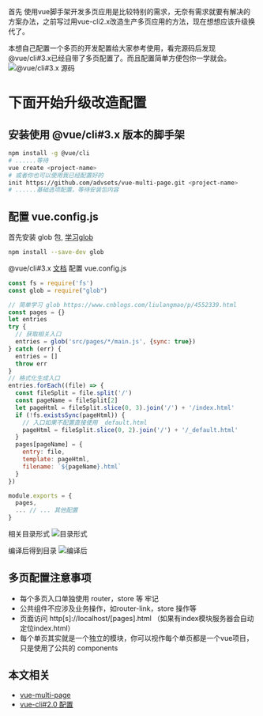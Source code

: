 首先 使用vue脚手架开发多页应用是比较特别的需求，无奈有需求就要有解决的方案办法，之前写过用vue-cli2.x改造生产多页应用的方法，现在想想应该升级换代了。

本想自己配置一个多页的开发配置给大家参考使用，看完源码后发现@vue/cli#3.x已经自带了多页配置了。而且配置简单方便包你一学就会。
![@vue/cli#3.x 源码](https://upload-images.jianshu.io/upload_images/1012159-5197176b376dad6a.png?imageMogr2/auto-orient/strip%7CimageView2/2/w/1240)

# 下面开始升级改造配置

## 安装使用 @vue/cli#3.x 版本的脚手架
```bash
npm install -g @vue/cli
# ......等待
vue create <project-name>
# 或者你也可以使用我已经配置好的 
init https://github.com/advsets/vue-multi-page.git <project-name>
# ......基础选项配置，等待安装包内容
```
## 配置 vue.config.js
首先安装 glob 包, [学习glob](https://www.cnblogs.com/liulangmao/p/4552339.html)
```bash
npm install --save-dev glob
```
@vue/cli#3.x [文档](https://cli.vuejs.org/)
配置 vue.config.js
```javascript
const fs = require('fs')
const glob = require("glob")

// 简单学习 glob https://www.cnblogs.com/liulangmao/p/4552339.html
const pages = {}
let entries
try {
  // 获取相关入口
  entries = glob('src/pages/*/main.js', {sync: true})
} catch (err) {
  entries = []
  throw err
}
// 格式化生成入口
entries.forEach((file) => {
  const fileSplit = file.split('/')
  const pageName = fileSplit[2]
  let pageHtml = fileSplit.slice(0, 3).join('/') + '/index.html'
  if (!fs.existsSync(pageHtml)) {
    // 入口如果不配置直接使用 _default.html
    pageHtml = fileSplit.slice(0, 2).join('/') + '/_default.html'
  }
  pages[pageName] = {
    entry: file,
    template: pageHtml,
    filename: `${pageName}.html`
  }
})

module.exports = {
  pages,
  ... // ... 其他配置
}
```
相关目录形式
![目录形式](https://upload-images.jianshu.io/upload_images/1012159-5cc191a7e7fa6f5a.png?imageMogr2/auto-orient/strip%7CimageView2/2/w/1240)

编译后得到目录
![编译后](https://upload-images.jianshu.io/upload_images/1012159-415070e78ad2b540.png?imageMogr2/auto-orient/strip%7CimageView2/2/w/1240)

## 多页配置注意事项
- 每个多页入口单独使用 router，store 等 牢记
- 公共组件不应涉及业务操作，如router-link，store 操作等
- 页面访问 http[s]://localhost/[pages].html （如果有index模块服务器会自动定位index.html）
- 每个单页其实就是一个独立的模块，你可以视作每个单页都是一个vue项目，只是使用了公共的 components

## 本文相关
- [vue-multi-page](https://github.com/advsets/vue-multi-page.git)
- [vue-cli#2.0 配置](https://www.jianshu.com/p/be57e081c0f3)
